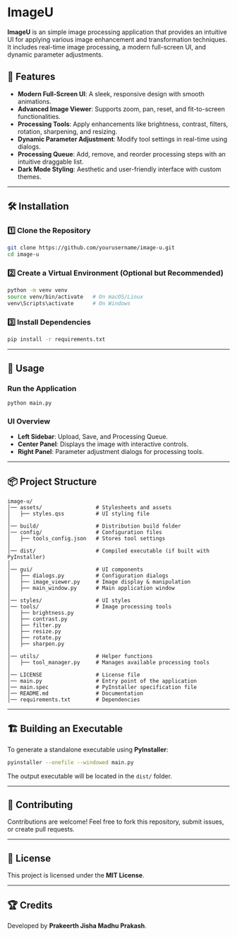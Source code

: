 # ImageU

**ImageU** is an simple image processing application that provides an intuitive UI for applying various image enhancement and transformation techniques. It includes real-time image processing, a modern full-screen UI, and dynamic parameter adjustments.

## 🚀 Features

- **Modern Full-Screen UI**: A sleek, responsive design with smooth animations.
- **Advanced Image Viewer**: Supports zoom, pan, reset, and fit-to-screen functionalities.
- **Processing Tools**: Apply enhancements like brightness, contrast, filters, rotation, sharpening, and resizing.
- **Dynamic Parameter Adjustment**: Modify tool settings in real-time using dialogs.
- **Processing Queue**: Add, remove, and reorder processing steps with an intuitive draggable list.
- **Dark Mode Styling**: Aesthetic and user-friendly interface with custom themes.

---

## 🛠 Installation

### 1️⃣ Clone the Repository

```bash
git clone https://github.com/yourusername/image-u.git
cd image-u
```

### 2️⃣ Create a Virtual Environment (Optional but Recommended)

```bash
python -m venv venv
source venv/bin/activate   # On macOS/Linux
venv\Scripts\activate      # On Windows
```

### 3️⃣ Install Dependencies

```bash
pip install -r requirements.txt
```

---

## 🎨 Usage

### Run the Application

```bash
python main.py
```

### UI Overview

- **Left Sidebar**: Upload, Save, and Processing Queue.
- **Center Panel**: Displays the image with interactive controls.
- **Right Panel**: Parameter adjustment dialogs for processing tools.

---

## 📦 Project Structure

```
image-u/
│── assets/                 # Stylesheets and assets
│   ├── styles.qss          # UI styling file
│
│── build/                  # Distribution build folder
│── config/                 # Configuration files
│   ├── tools_config.json   # Stores tool settings
│
│── dist/                   # Compiled executable (if built with PyInstaller)
│
│── gui/                    # UI components
│   ├── dialogs.py          # Configuration dialogs
│   ├── image_viewer.py     # Image display & manipulation
│   ├── main_window.py      # Main application window
│
│── styles/                 # UI styles
│── tools/                  # Image processing tools
│   ├── brightness.py
│   ├── contrast.py
│   ├── filter.py
│   ├── resize.py
│   ├── rotate.py
│   ├── sharpen.py
│
│── utils/                  # Helper functions
│   ├── tool_manager.py     # Manages available processing tools
│
│── LICENSE                 # License file
│── main.py                 # Entry point of the application
│── main.spec               # PyInstaller specification file
│── README.md               # Documentation
│── requirements.txt        # Dependencies
```

---

## 🏗 Building an Executable

To generate a standalone executable using **PyInstaller**:

```bash
pyinstaller --onefile --windowed main.py
```

The output executable will be located in the `dist/` folder.

---

## 🤝 Contributing

Contributions are welcome! Feel free to fork this repository, submit issues, or create pull requests.

---

## 📜 License

This project is licensed under the **MIT License**.

---

## 🏆 Credits

Developed by **Prakeerth Jisha Madhu Prakash**.
